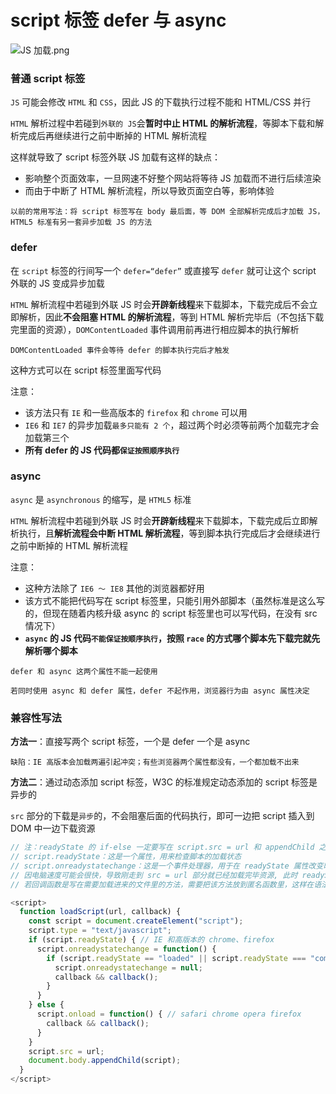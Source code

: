 # script 标签 defer 与 async

![JS 加载.png](https://p3-juejin.byteimg.com/tos-cn-i-k3u1fbpfcp/e22634c4e40843448f67bafc980557e3~tplv-k3u1fbpfcp-watermark.image)

### 普通 script 标签

`JS` 可能会修改 `HTML` 和 `CSS`，因此 JS 的下载执行过程不能和 HTML/CSS 并行

`HTML` 解析过程中若碰到`外联的 JS`会**暂时中止 HTML 的解析流程**，等脚本下载和解析完成后再继续进行之前中断掉的 HTML 解析流程

这样就导致了 script 标签外联 JS 加载有这样的缺点：
- 影响整个页面效率，一旦网速不好整个网站将等待 JS 加载而不进行后续渲染
- 而由于中断了 HTML 解析流程，所以导致页面空白等，影响体验

```
以前的常用写法：将 script 标签写在 body 最后面，等 DOM 全部解析完成后才加载 JS，HTML5 标准有另一套异步加载 JS 的方法
```

### defer

在 `script` 标签的行间写一个 `defer=“defer”` 或直接写 `defer` 就可让这个 script 外联的 JS 变成异步加载

`HTML` 解析流程中若碰到外联 JS 时会**开辟新线程**来下载脚本，下载完成后不会立即解析，因此**不会阻塞 HTML 的解析流程**，等到 HTML 解析完毕后（不包括下载完里面的资源），`DOMContentLoaded` 事件调用前再进行相应脚本的执行解析
```
DOMContentLoaded 事件会等待 defer 的脚本执行完后才触发
```

这种方式可以在 script 标签里面写代码

注意：
- 该方法只有 `IE` 和一些高版本的 `firefox` 和 `chrome` 可以用
- `IE6` 和 `IE7` 的异步加载`最多只能有 2 个`，超过两个时必须等前两个加载完才会加载第三个
- **所有 defer 的 JS 代码都`保证按照顺序执行`**

### async

`async` 是 `asynchronous` 的缩写，是 `HTML5` 标准

`HTML` 解析流程中若碰到外联 JS 时会**开辟新线程**来下载脚本，下载完成后立即解析执行，且**解析流程会中断 HTML 解析流程**，等到脚本执行完成后才会继续进行之前中断掉的 HTML 解析流程

注意：
- 这种方法除了 `IE6 ～ IE8` 其他的浏览器都好用
- 该方式不能把代码写在 script 标签里，只能引用外部脚本（虽然标准是这么写的，但现在随着内核升级 async 的 script 标签里也可以写代码，在没有 src 情况下）
- **`async` 的 JS 代码`不能保证按顺序执行`，按照 `race` 的方式哪个脚本先下载完就先解析哪个脚本**

```
defer 和 async 这两个属性不能一起使用

若同时使用 async 和 defer 属性，defer 不起作用，浏览器行为由 async 属性决定
```

### 兼容性写法

**方法一**：直接写两个 script 标签，一个是 defer 一个是 async
```
缺陷：IE 高版本会加载两遍引起冲突；有些浏览器两个属性都没有，一个都加载不出来
```

**方法二**：通过动态添加 script 标签，W3C 的标准规定动态添加的 script 标签是异步的

`src` 部分的下载是`异步`的，不会阻塞后面的代码执行，即可一边把 script 插入到 DOM 中一边下载资源
```js
// 注：readyState 的 if-else 一定要写在 script.src = url 和 appendChild 之前
// script.readyState：这是一个属性，用来检查脚本的加载状态
// script.onreadystatechange：这是一个事件处理器，用于在 readyState 属性改变时触发
// 因电脑速度可能会很快，导致刚走到 src = url 部分就已经加载完毕资源, 此时 readyState 已变成 loaded，后面就不会触发 onreadystatechange 事件
// 若回调函数是写在需要加载进来的文件里的方法，需要把该方法放到匿名函数里，这样在语法解析时才不会因为函数未声明而报错

<script>
  function loadScript(url, callback) {
    const script = document.createElement("script");
    script.type = "text/javascript";
    if (script.readyState) { // IE 和高版本的 chrome、firefox
      script.onreadystatechange = function() {
        if (script.readyState == "loaded" || script.readyState === "complete") {
          script.onreadystatechange = null;
          callback && callback();
        }
      }
    } else {
      script.onload = function() { // safari chrome opera firefox
        callback && callback();
      }
    }
    script.src = url;
    document.body.appendChild(script);
  }
</script>


```